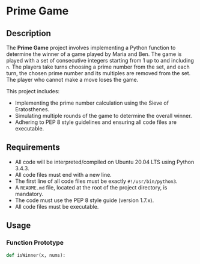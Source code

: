 # Prime Game

## Description

The **Prime Game** project involves implementing a Python function to determine the winner of a game played by Maria and Ben. The game is played with a set of consecutive integers starting from 1 up to and including `n`. The players take turns choosing a prime number from the set, and each turn, the chosen prime number and its multiples are removed from the set. The player who cannot make a move loses the game.

This project includes:
- Implementing the prime number calculation using the Sieve of Eratosthenes.
- Simulating multiple rounds of the game to determine the overall winner.
- Adhering to PEP 8 style guidelines and ensuring all code files are executable.

## Requirements

- All code will be interpreted/compiled on Ubuntu 20.04 LTS using Python 3.4.3.
- All code files must end with a new line.
- The first line of all code files must be exactly `#!/usr/bin/python3`.
- A `README.md` file, located at the root of the project directory, is mandatory.
- The code must use the PEP 8 style guide (version 1.7.x).
- All code files must be executable.

## Usage

### Function Prototype

```python
def isWinner(x, nums):
